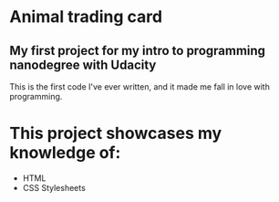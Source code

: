 # Animal trading card
## My first project for my intro to programming nanodegree with Udacity
This is the first code I've ever written, and it made me fall in love with programming.
# This project showcases my knowledge of:
* HTML
* CSS Stylesheets
